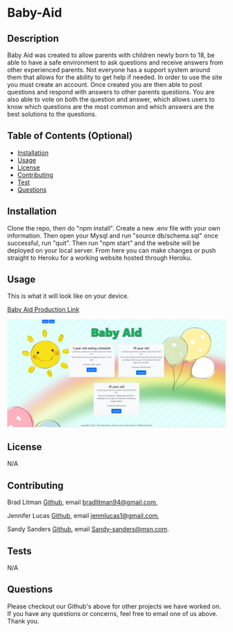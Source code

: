 # Baby-Aid

## Description
Baby Aid was created to allow parents with children newly born to 18, be able to have a safe environment to ask questions and receive answers from other experienced parents. Not everyone has a support system around them that allows for the ability to get help if needed. In order to use the site you must create an account. Once created you are then able to post questions and respond with answers to other parents questions. You are also able to vote on both the question and answer, which allows users to know which questions are the most common and which answers are the best solutions to the questions.

## Table of Contents (Optional)
* [Installation](#installation)
* [Usage](#usage)
* [License](#license)
* [Contributing](#contributing)
* [Test](#test)
* [Questions](#questions)

## Installation
Clone the repo, then do "npm install". Create a new .env file with your own information. Then open your Mysql and run "source db/schema.sql" once successful, run "quit". Then run "npm start" and the website will be deployed on your local server. From here you can make changes or push straight to Heroku for a working website hosted through Heroku.

## Usage
This is what it will look like on your device.

[Baby Aid Production Link](https://calm-fortress-46248.herokuapp.com/)

![Baby Aid](./public/images/screenshot.png)

## License
N/A

## Contributing
Brad Litman [Github](https://github.com/Blitman12), email bradlitman94@gmail.com,

Jennifer Lucas [Github](https://github.com/jenmlucas), email jenmlucas1@gmail.com,

Sandy Sanders [Github](https://github.com/sandy-06), email Sandy-sanders@msn.com.

## Tests
N/A

## Questions
Please checkout our Github's above for other projects we have worked on. If you have any questions or concerns, feel free to email one of us above. Thank you.